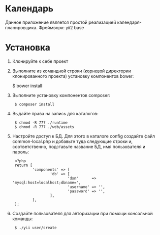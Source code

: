 Календарь
============================

Данное приложение является простой реализацией календаря-планировщика.
Фреймворк: yii2 base

# Установка
1. Клонируйте к себе проект
2. Выполните из командной строки (корневой директории клонированного проекта) установку компонентов bower:

	$ bower install

3. Выполните установку компонентов composer:

        $ composer install

4. Выдайте права на запись для каталогов:

        $ chmod -R 777 ./runtime
        $ chmod -R 777 ./web/assets

5. Настройте доступ к БД. Для этого в каталоге config создайте файл common-local.php и добавьте туда следующие строки и, соответственно, подставьте название БД, имя пользователя и пароль:

        <?php
        return [
                'components' => [
                        'db' => [
                                'dsn'      => 'mysql:host=localhost;dbname=',
                                'username' => '',
                                'password' => '',
                        ],
                ],
        ];

6. Создайте пользователя для авторизации при помощи консольной команды:

        $ ./yii user/create
